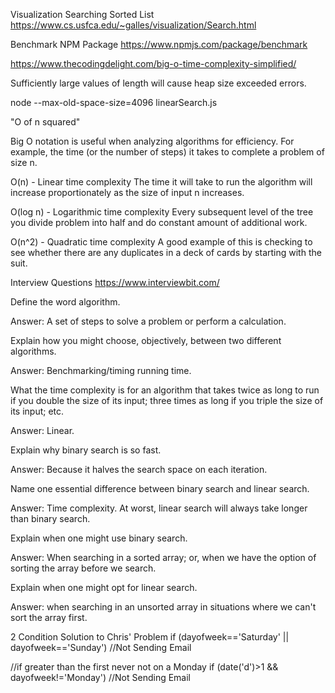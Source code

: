Visualization Searching Sorted List
https://www.cs.usfca.edu/~galles/visualization/Search.html

Benchmark NPM Package
https://www.npmjs.com/package/benchmark

https://www.thecodingdelight.com/big-o-time-complexity-simplified/

Sufficiently large values of length will cause heap size exceeded errors. 

node --max-old-space-size=4096 linearSearch.js

"O of n squared"

Big O notation is useful when analyzing algorithms for efficiency. For example, the time (or the number of steps) it takes to complete a problem of size n.

O(n) - Linear time complexity
The time it will take to run the algorithm will increase proportionately as the size of input n increases.

O(log n) - Logarithmic time complexity
Every subsequent level of the tree you divide problem into half and do constant amount of additional work.

O(n^2) - Quadratic time complexity
A good example of this is checking to see whether there are any duplicates in a deck of cards by starting with the suit. 

Interview Questions
https://www.interviewbit.com/


Define the word algorithm.

Answer: A set of steps to solve a problem or perform a calculation.

Explain how you might choose, objectively, between two different algorithms.

Answer: Benchmarking/timing running time.

What the time complexity is for an algorithm that takes twice as long to run if you double the size of its input; three times as long if you triple the size of its input; etc.

Answer: Linear.

Explain why binary search is so fast.

Answer: Because it halves the search space on each iteration.

Name one essential difference between binary search and linear search.

Answer: Time complexity. At worst, linear search will always take longer than binary search.

Explain when one might use binary search.

Answer: When searching in a sorted array; or, when we have the option of sorting the array before we search.

Explain when one might opt for linear search.

Answer: when searching in an unsorted array in situations where we can't sort the array first.


2 Condition Solution to Chris' Problem
if (dayofweek=='Saturday' || dayofweek=='Sunday')
    //Not Sending Email

//if greater than the first never not on a Monday
if (date('d')>1 && dayofweek!='Monday')
    //Not Sending Email



